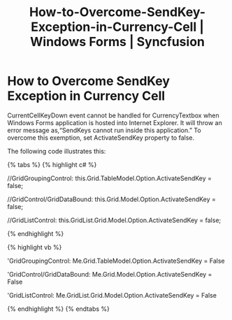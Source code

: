 ﻿---
layout: post
title: How-to-Overcome-SendKey-Exception-in-Currency-Cell | Windows Forms | Syncfusion
description: how to overcome sendkey exception in currency cell
platform: windowsforms
control: Grid
documentation: ug
---

# How to Overcome SendKey Exception in Currency Cell

CurrentCellKeyDown event cannot be handled for CurrencyTextbox when Windows Forms application is hosted into Internet Explorer. It will throw an error message as,“SendKeys cannot run inside this application.” To overcome this exemption, set ActivateSendKey property to false. 

The following code illustrates this: 

{% tabs %}
{% highlight c# %}

//GridGroupingControl: 
this.Grid.TableModel.Option.ActivateSendKey = false;

//GridControl/GridDataBound:
this.Grid.Model.Option.ActivateSendKey = false;

//GridListControl:
this.GridList.Grid.Model.Option.ActivateSendKey = false;

{% endhighlight %}

{% highlight vb %}

'GridGroupingControl: 
Me.Grid.TableModel.Option.ActivateSendKey = False

'GridControl/GridDataBound:
Me.Grid.Model.Option.ActivateSendKey = False

'GridListControl:
Me.GridList.Grid.Model.Option.ActivateSendKey = False

{% endhighlight %}
{% endtabs %}